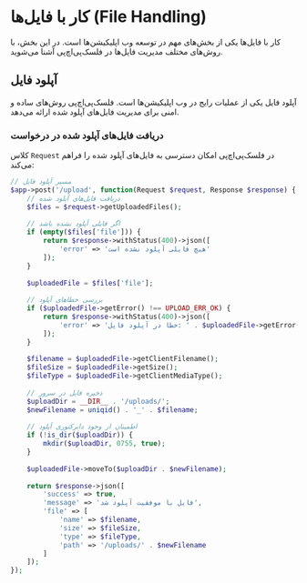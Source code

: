# کار با فایل‌ها (File Handling)

کار با فایل‌ها یکی از بخش‌های مهم در توسعه وب اپلیکیشن‌ها است. در این بخش، با روش‌های مختلف مدیریت فایل‌ها در فلسک‌پی‌اچ‌پی آشنا می‌شوید.

## آپلود فایل

آپلود فایل یکی از عملیات رایج در وب اپلیکیشن‌ها است. فلسک‌پی‌اچ‌پی روش‌های ساده و امنی برای مدیریت فایل‌های آپلود شده ارائه می‌دهد.

### دریافت فایل‌های آپلود شده در درخواست

کلاس `Request` در فلسک‌پی‌اچ‌پی امکان دسترسی به فایل‌های آپلود شده را فراهم می‌کند:

```php
// مسیر آپلود فایل
$app->post('/upload', function(Request $request, Response $response) {
    // دریافت فایل‌های آپلود شده
    $files = $request->getUploadedFiles();
    
    // اگر فایلی آپلود نشده باشد
    if (empty($files['file'])) {
        return $response->withStatus(400)->json([
            'error' => 'هیچ فایلی آپلود نشده است'
        ]);
    }
    
    $uploadedFile = $files['file'];
    
    // بررسی خطاهای آپلود
    if ($uploadedFile->getError() !== UPLOAD_ERR_OK) {
        return $response->withStatus(400)->json([
            'error' => 'خطا در آپلود فایل: ' . $uploadedFile->getError()
        ]);
    }
    
    $filename = $uploadedFile->getClientFilename();
    $fileSize = $uploadedFile->getSize();
    $fileType = $uploadedFile->getClientMediaType();
    
    // ذخیره فایل در سرور
    $uploadDir = __DIR__ . '/uploads/';
    $newFilename = uniqid() . '_' . $filename;
    
    // اطمینان از وجود دایرکتوری آپلود
    if (!is_dir($uploadDir)) {
        mkdir($uploadDir, 0755, true);
    }
    
    $uploadedFile->moveTo($uploadDir . $newFilename);
    
    return $response->json([
        'success' => true,
        'message' => 'فایل با موفقیت آپلود شد',
        'file' => [
            'name' => $filename,
            'size' => $fileSize,
            'type' => $fileType,
            'path' => '/uploads/' . $newFilename
        ]
    ]);
});
```